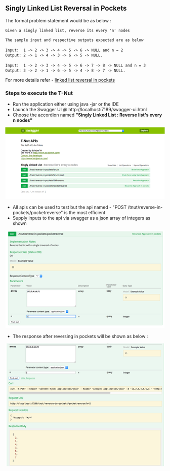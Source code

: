 ## Singly Linked List Reversal in Pockets
The formal problem statement would be as below :
```
Given a singly linked list, reverse its every 'n' nodes
```
```
The sample input and respective outputs expected are as below

Input:	1 -> 2 -> 3 -> 4 -> 5 -> 6 -> NULL and n = 2
Output:	2 -> 1 -> 4 -> 3 -> 6 -> 5 -> NULL.

Input:	1 -> 2 -> 3 -> 4 -> 5 -> 6 -> 7 -> 8 -> NULL and n = 3
Output:	3 -> 2 -> 1 -> 6 -> 5 -> 4 -> 8 -> 7 -> NULL.
```
For more details refer - [linked list reversal in pockets](http://blog.balajeetm.com/blog/2017/02/26/tnut-reverse-linked-list-pocket/)

### Steps to execute the T-Nut
* Run the application either using java -jar or the IDE
* Launch the Swagger UI @ http://localhost:7189/swagger-ui.html
* Choose the accordion named **"Singly Linked List : Reverse list's every n nodes"**

![swagger-ui](/assets/swagger.png)

* All apis can be used to test but the api named - "POST /tnut/reverse-in-pockets/pocketreverse" is the most efficient
* Supply inputs to the api via swagger as a json array of integers as shown

![request](/assets/reverse-in-pockets/request.png)

* The response after reversing in pockets will be shown as below :

![response](/assets/reverse-in-pockets/response.png)
